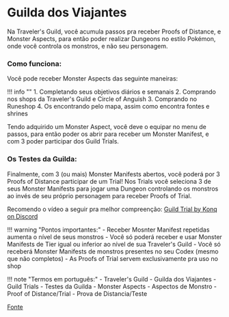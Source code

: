 # Guilda dos Viajantes

Na Traveler's Guild, você acumula passos pra receber Proofs of Distance, e Monster Aspects, para então poder realizar Dungeons no estilo Pokémon, onde você controla os monstros, e não seu personagem.


### Como funciona:

Você pode receber Monster Aspects das seguinte maneiras:

!!! info ""
    1. Completando seus objetivos diários e semanais
    2. Comprando nos shops da Traveler's Guild e Circle of Anguish
    3. Comprando no Runeshop
    4. Os encontrando pelo mapa, assim como encontra fontes e shrines

Tendo adquirido um Monster Aspect, você deve o equipar no menu de passos, para então poder os abrir para receber um Monster Manifest, e com 3 poder participar dos Guild Trials.

### Os Testes da Guilda:

Finalmente, com 3 (ou mais) Monster Manifests abertos, você poderá por 3 Proofs of Distance participar de um Trial! Nos Trials você seleciona 3 de seus Monster Manifests para jogar uma Dungeon controlando os monstros ao invés de seu próprio personagem para receber Proofs of Trial.

Recomendo o vídeo a seguir pra melhor compreenção:
[Guild Trial by Konq on Discord](https://cdn.discordapp.com/attachments/1121079021153832981/1121102233707237446/SPOILER_Screen_Recording_20230621_111654_Orna.mp4)

!!! warning "Pontos importantes:"
    - Receber Mosnter Manifest repetidas aumenta o nível de seus monstros
    - Você só poderá receber e usar Monster Manifests de Tier igual ou inferior ao nível de sua Traveler's Guild
    - Você só receberá Monster Manifests de monstros presentes no seu Codex (mesmo que não completos)
    - As Proofs of Trial servem exclusivamente pra uso no shop

!!! note "Termos em português:"
    - Traveler's Guild - Guilda dos Viajantes
    - Guild Trials - Testes da Guilda
    - Monster Aspects - Aspectos de Monstro
    - Proof of Distance/Trial - Prova de Distancia/Teste

[Fonte](https://rentry.org/OrnaCoA)